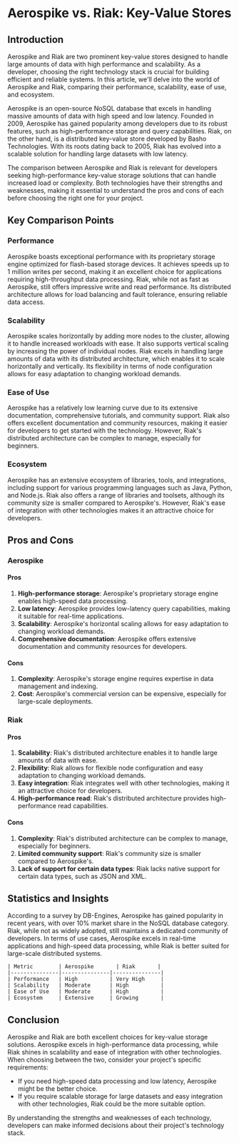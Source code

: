 # Aerospike vs. Riak: Key-Value Stores
## Introduction

Aerospike and Riak are two prominent key-value stores designed to handle large amounts of data with high performance and scalability. As a developer, choosing the right technology stack is crucial for building efficient and reliable systems. In this article, we'll delve into the world of Aerospike and Riak, comparing their performance, scalability, ease of use, and ecosystem.

Aerospike is an open-source NoSQL database that excels in handling massive amounts of data with high speed and low latency. Founded in 2009, Aerospike has gained popularity among developers due to its robust features, such as high-performance storage and query capabilities. Riak, on the other hand, is a distributed key-value store developed by Basho Technologies. With its roots dating back to 2005, Riak has evolved into a scalable solution for handling large datasets with low latency.

The comparison between Aerospike and Riak is relevant for developers seeking high-performance key-value storage solutions that can handle increased load or complexity. Both technologies have their strengths and weaknesses, making it essential to understand the pros and cons of each before choosing the right one for your project.

## Key Comparison Points

### Performance

Aerospike boasts exceptional performance with its proprietary storage engine optimized for flash-based storage devices. It achieves speeds up to 1 million writes per second, making it an excellent choice for applications requiring high-throughput data processing. Riak, while not as fast as Aerospike, still offers impressive write and read performance. Its distributed architecture allows for load balancing and fault tolerance, ensuring reliable data access.

### Scalability

Aerospike scales horizontally by adding more nodes to the cluster, allowing it to handle increased workloads with ease. It also supports vertical scaling by increasing the power of individual nodes. Riak excels in handling large amounts of data with its distributed architecture, which enables it to scale horizontally and vertically. Its flexibility in terms of node configuration allows for easy adaptation to changing workload demands.

### Ease of Use

Aerospike has a relatively low learning curve due to its extensive documentation, comprehensive tutorials, and community support. Riak also offers excellent documentation and community resources, making it easier for developers to get started with the technology. However, Riak's distributed architecture can be complex to manage, especially for beginners.

### Ecosystem

Aerospike has an extensive ecosystem of libraries, tools, and integrations, including support for various programming languages such as Java, Python, and Node.js. Riak also offers a range of libraries and toolsets, although its community size is smaller compared to Aerospike's. However, Riak's ease of integration with other technologies makes it an attractive choice for developers.

## Pros and Cons

### Aerospike

#### Pros

1. **High-performance storage**: Aerospike's proprietary storage engine enables high-speed data processing.
2. **Low latency**: Aerospike provides low-latency query capabilities, making it suitable for real-time applications.
3. **Scalability**: Aerospike's horizontal scaling allows for easy adaptation to changing workload demands.
4. **Comprehensive documentation**: Aerospike offers extensive documentation and community resources for developers.

#### Cons

1. **Complexity**: Aerospike's storage engine requires expertise in data management and indexing.
2. **Cost**: Aerospike's commercial version can be expensive, especially for large-scale deployments.

### Riak

#### Pros

1. **Scalability**: Riak's distributed architecture enables it to handle large amounts of data with ease.
2. **Flexibility**: Riak allows for flexible node configuration and easy adaptation to changing workload demands.
3. **Easy integration**: Riak integrates well with other technologies, making it an attractive choice for developers.
4. **High-performance read**: Riak's distributed architecture provides high-performance read capabilities.

#### Cons

1. **Complexity**: Riak's distributed architecture can be complex to manage, especially for beginners.
2. **Limited community support**: Riak's community size is smaller compared to Aerospike's.
3. **Lack of support for certain data types**: Riak lacks native support for certain data types, such as JSON and XML.

## Statistics and Insights

According to a survey by DB-Engines, Aerospike has gained popularity in recent years, with over 10% market share in the NoSQL database category. Riak, while not as widely adopted, still maintains a dedicated community of developers. In terms of use cases, Aerospike excels in real-time applications and high-speed data processing, while Riak is better suited for large-scale distributed systems.

```
| Metric        | Aerospike       | Riak       |
|---------------|---------------|---------------|
| Performance   | High          | Very High     |
| Scalability   | Moderate      | High          |
| Ease of Use   | Moderate      | High          |
| Ecosystem     | Extensive     | Growing       |
```

## Conclusion

Aerospike and Riak are both excellent choices for key-value storage solutions. Aerospike excels in high-performance data processing, while Riak shines in scalability and ease of integration with other technologies. When choosing between the two, consider your project's specific requirements:

* If you need high-speed data processing and low latency, Aerospike might be the better choice.
* If you require scalable storage for large datasets and easy integration with other technologies, Riak could be the more suitable option.

By understanding the strengths and weaknesses of each technology, developers can make informed decisions about their project's technology stack.
